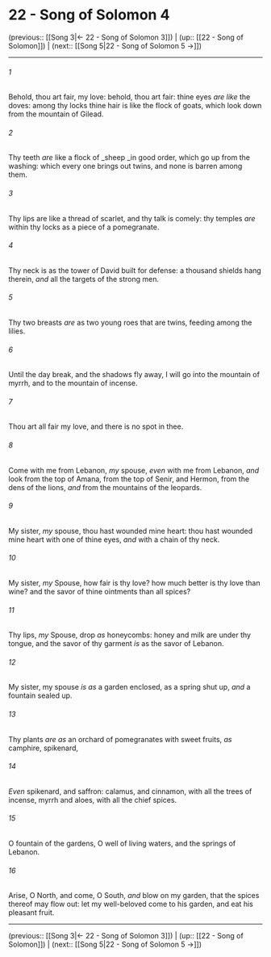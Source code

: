 # 22 - Song of Solomon 4

(previous:: [[Song 3|← 22 - Song of Solomon 3]]) | (up:: [[22 - Song of Solomon]]) | (next:: [[Song 5|22 - Song of Solomon 5 →]])

***


###### 1 
Behold, thou art fair, my love: behold, thou art fair: thine eyes _are like_ the doves: among thy locks thine hair is like the flock of goats, which look down from the mountain of Gilead. 

###### 2 
Thy teeth _are_ like a flock of _sheep _in good order, which go up from the washing: which every one brings out twins, and none is barren among them. 

###### 3 
Thy lips are like a thread of scarlet, and thy talk is comely: thy temples _are_ within thy locks as a piece of a pomegranate. 

###### 4 
Thy neck is as the tower of David built for defense: a thousand shields hang therein, _and_ all the targets of the strong men. 

###### 5 
Thy two breasts _are_ as two young roes that are twins, feeding among the lilies. 

###### 6 
Until the day break, and the shadows fly away, I will go into the mountain of myrrh, and to the mountain of incense. 

###### 7 
Thou art all fair my love, and there is no spot in thee. 

###### 8 
Come with me from Lebanon, _my_ spouse, _even_ with me from Lebanon, _and_ look from the top of Amana, from the top of Senir, and Hermon, from the dens of the lions, _and_ from the mountains of the leopards. 

###### 9 
My sister, _my_ spouse, thou hast wounded mine heart: thou hast wounded mine heart with one of thine eyes, _and_ with a chain of thy neck. 

###### 10 
My sister, _my_ Spouse, how fair is thy love? how much better is thy love than wine? and the savor of thine ointments than all spices? 

###### 11 
Thy lips, _my_ Spouse, drop _as_ honeycombs: honey and milk are under thy tongue, and the savor of thy garment _is_ as the savor of Lebanon. 

###### 12 
My sister, my spouse _is as_ a garden enclosed, as a spring shut up, _and_ a fountain sealed up. 

###### 13 
Thy plants _are as_ an orchard of pomegranates with sweet fruits, _as_ camphire, spikenard, 

###### 14 
_Even_ spikenard, and saffron: calamus, and cinnamon, with all the trees of incense, myrrh and aloes, with all the chief spices. 

###### 15 
O fountain of the gardens, O well of living waters, and the springs of Lebanon. 

###### 16 
Arise, O North, and come, O South, _and_ blow on my garden, that the spices thereof may flow out: let my well-beloved come to his garden, and eat his pleasant fruit.

***

(previous:: [[Song 3|← 22 - Song of Solomon 3]]) | (up:: [[22 - Song of Solomon]]) | (next:: [[Song 5|22 - Song of Solomon 5 →]])
